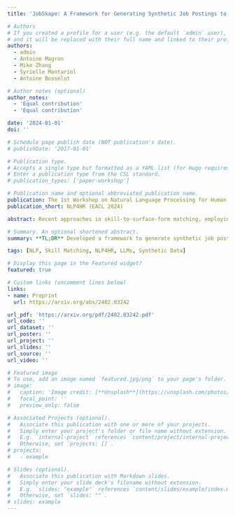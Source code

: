 ```yaml
---
title: 'JobSkape: A Framework for Generating Synthetic Job Postings to Enhance Skill Matching'

# Authors
# If you created a profile for a user (e.g. the default `admin` user), write the username (folder name) here
# and it will be replaced with their full name and linked to their profile.
authors:
  - admin
  - Antoine Magron
  - Mike Zhang
  - Syrielle Montariol
  - Antoine Bosselut

# Author notes (optional)
author_notes:
  - 'Equal contribution'
  - 'Equal contribution'

date: '2024-01-01'
doi: ''

# Schedule page publish date (NOT publication's date).
# publishDate: '2017-01-01'

# Publication type.
# Accepts a single type but formatted as a YAML list (for Hugo requirements).
# Enter a publication type from the CSL standard.
# publication_types: ['paper-workshop']

# Publication name and optional abbreviated publication name.
publication: The 1st Workshop on Natural Language Processing for Human Resources (NLP4HR), EACL 2024
publication_short: NLP4HR (EACL 2024)

abstract: Recent approaches in skill-to-surface-form matching, employing synthetic training data for classification or similarity model training, have shown promising results, eliminating the need for time-consuming and expensive annotation. However, previous datasets have limitations, such as featuring only one skill per sentence and generally comprising short sentences. This paper introduces JobSkape, a framework to generate synthetic data that resembles real-world job postings, specifically designed to enhance skill-to-taxonomy matching. Within this framework, we create SkillSkape, a comprehensive open-source synthetic dataset of job postings tailored for skill-matching tasks. We introduce several offline metrics that show our dataset is more diverse, realistic, and follows a higher quality based on similarities. Additionally, we present a multi-step pipeline utilizing large language models (LLMs), benchmarking against supervised methodologies. We outline that the performances are comparable and that each method can be used for different use cases.

# Summary. An optional shortened abstract.
summary: **TL;DR** Developed a framework to generate synthetic job postings using LLMs to address the lack of annotated job posting data that support skill extraction and matching tasks.

tags: [NLP, Skill Matching, NLP4HR, LLMs, Synthetic Data]

# Display this page in the Featured widget?
featured: true

# Custom links (uncomment lines below)
links:
- name: Preprint
  url: https://arxiv.org/abs/2402.03242

url_pdf: 'https://arxiv.org/pdf/2402.03242.pdf'
url_code: ''
url_dataset: ''
url_poster: ''
url_project: ''
url_slides: ''
url_source: ''
url_video: ''

# Featured image
# To use, add an image named `featured.jpg/png` to your page's folder.
# image:
#   caption: 'Image credit: [**Unsplash**](https://unsplash.com/photos/pLCdAaMFLTE)'
#   focal_point: ''
#   preview_only: false

# Associated Projects (optional).
#   Associate this publication with one or more of your projects.
#   Simply enter your project's folder or file name without extension.
#   E.g. `internal-project` references `content/project/internal-project/index.md`.
#   Otherwise, set `projects: []`.
# projects:
#   - example

# Slides (optional).
#   Associate this publication with Markdown slides.
#   Simply enter your slide deck's filename without extension.
#   E.g. `slides: "example"` references `content/slides/example/index.md`.
#   Otherwise, set `slides: ""`.
# slides: example
---
```

